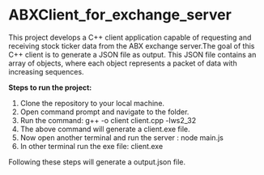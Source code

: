 # ABXClient_for_exchange_server

This project develops a C++ client application capable of requesting and receiving stock ticker data from the ABX exchange server.The goal of this C++ client is to generate a JSON file as output. This JSON file contains an array of objects, where each object represents a packet of data with increasing sequences.

**Steps to run the project:**
1. Clone the repository to your local machine.
2. Open command prompt and navigate to the folder.
3. Run the command: g++ -o client client.cpp -lws2_32
4. The above command will generate a client.exe file.
5. Now open another terminal and run the server : node main.js
6. In other terminal run the exe file: client.exe

Following these steps will generate a output.json file.
